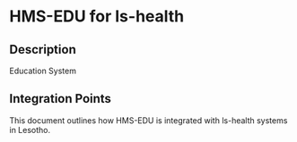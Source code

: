 # HMS-EDU for ls-health

## Description

Education System

## Integration Points

This document outlines how HMS-EDU is integrated with ls-health systems in Lesotho.
